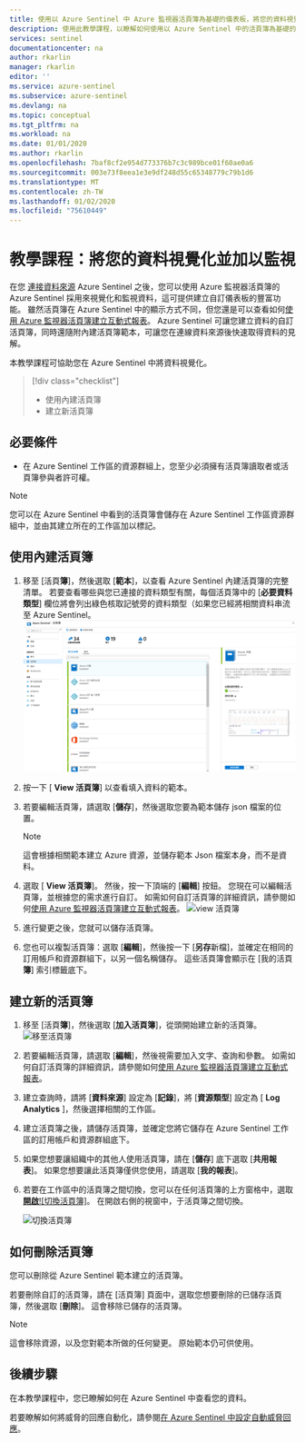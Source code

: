 ```yaml
---
title: 使用以 Azure Sentinel 中 Azure 監視器活頁簿為基礎的儀表板，將您的資料視覺化 |Microsoft Docs
description: 使用此教學課程，以瞭解如何使用以 Azure Sentinel 中的活頁簿為基礎的儀表板來視覺化您的資料。
services: sentinel
documentationcenter: na
author: rkarlin
manager: rkarlin
editor: ''
ms.service: azure-sentinel
ms.subservice: azure-sentinel
ms.devlang: na
ms.topic: conceptual
ms.tgt_pltfrm: na
ms.workload: na
ms.date: 01/01/2020
ms.author: rkarlin
ms.openlocfilehash: 7baf8cf2e954d773376b7c3c989bce01f60ae0a6
ms.sourcegitcommit: 003e73f8eea1e3e9df248d55c65348779c79b1d6
ms.translationtype: MT
ms.contentlocale: zh-TW
ms.lasthandoff: 01/02/2020
ms.locfileid: "75610449"
---
```

# <a name="tutorial-visualize-and-monitor-your-data"></a>教學課程：將您的資料視覺化並加以監視



在您 [連接資料來源](quickstart-onboard.md) Azure Sentinel 之後，您可以使用 Azure 監視器活頁簿的 Azure Sentinel 採用來視覺化和監視資料，這可提供建立自訂儀表板的豐富功能。 雖然活頁簿在 Azure Sentinel 中的顯示方式不同，但您還是可以查看如何[使用 Azure 監視器活頁簿建立互動式報表](../azure-monitor/app/usage-workbooks.md)。 Azure Sentinel 可讓您建立資料的自訂活頁簿，同時還隨附內建活頁簿範本，可讓您在連線資料來源後快速取得資料的見解。


本教學課程可協助您在 Azure Sentinel 中將資料視覺化。
> [!div class="checklist"]
> * 使用內建活頁簿
> * 建立新活頁簿

## <a name="prerequisites"></a>必要條件

- 在 Azure Sentinel 工作區的資源群組上，您至少必須擁有活頁簿讀取者或活頁簿參與者許可權。

> [!NOTE]
> 您可以在 Azure Sentinel 中看到的活頁簿會儲存在 Azure Sentinel 工作區資源群組中，並由其建立所在的工作區加以標記。

## <a name="use-built-in-workbooks"></a>使用內建活頁簿

1. 移至 [活頁**簿**]，然後選取 [**範本**]，以查看 Azure Sentinel 內建活頁簿的完整清單。 若要查看哪些與您已連接的資料類型有關，每個活頁簿中的 [**必要資料類型**] 欄位將會列出綠色核取記號旁的資料類型（如果您已經將相關資料串流至 Azure Sentinel。
  ![移至活頁簿](./media/tutorial-monitor-data/access-workbooks.png)
1. 按一下 [ **View 活頁簿**] 以查看填入資料的範本。
  
1. 若要編輯活頁簿，請選取 [**儲存**]，然後選取您要為範本儲存 json 檔案的位置。 

   > [!NOTE]
   > 這會根據相關範本建立 Azure 資源，並儲存範本 Json 檔案本身，而不是資料。


1. 選取 [ **View 活頁簿**]。 然後，按一下頂端的 [**編輯**] 按鈕。 您現在可以編輯活頁簿，並根據您的需求進行自訂。 如需如何自訂活頁簿的詳細資訊，請參閱如何[使用 Azure 監視器活頁簿建立互動式報表](../azure-monitor/app/usage-workbooks.md)。
![view 活頁簿](./media/tutorial-monitor-data/workbook-graph.png)
1. 進行變更之後，您就可以儲存活頁簿。 

1. 您也可以複製活頁簿：選取 [**編輯**]，然後按一下 [**另存**新檔]，並確定在相同的訂用帳戶和資源群組下，以另一個名稱儲存。 這些活頁簿會顯示在 [我的活頁**簿**] 索引標籤底下。


## <a name="create-new-workbook"></a>建立新的活頁簿

1. 移至 [活頁**簿**]，然後選取 [**加入活頁簿**]，從頭開始建立新的活頁簿。
  ![移至活頁簿](./media/tutorial-monitor-data/create-workbook.png)

1. 若要編輯活頁簿，請選取 [**編輯**]，然後視需要加入文字、查詢和參數。 如需如何自訂活頁簿的詳細資訊，請參閱如何[使用 Azure 監視器活頁簿建立互動式報表](../azure-monitor/app/usage-workbooks.md)。 

1. 建立查詢時，請將 [**資料來源**] 設定為 [**記錄**]，將 [**資源類型**] 設定為 [ **Log Analytics** ]，然後選擇相關的工作區。 

1. 建立活頁簿之後，請儲存活頁簿，並確定您將它儲存在 Azure Sentinel 工作區的訂用帳戶和資源群組底下。

1. 如果您想要讓組織中的其他人使用活頁簿，請在 [**儲存**] 底下選取 [**共用報表**]。 如果您想要讓此活頁簿僅供您使用，請選取 [**我的報表**]。

1. 若要在工作區中的活頁簿之間切換，您可以在任何活頁簿的上方窗格中，選取 [**開啟**![切換活頁簿]](./media/tutorial-monitor-data/switch.png)。 在開啟右側的視窗中，于活頁簿之間切換。

   ![切換活頁簿](./media/tutorial-monitor-data/switch-workbooks.png)


## <a name="how-to-delete-workbooks"></a>如何刪除活頁簿

您可以刪除從 Azure Sentinel 範本建立的活頁簿。 

若要刪除自訂的活頁簿，請在 [活頁簿] 頁面中，選取您想要刪除的已儲存活頁簿，然後選取 [**刪除**]。 這會移除已儲存的活頁簿。

> [!NOTE]
> 這會移除資源，以及您對範本所做的任何變更。 原始範本仍可供使用。

## <a name="next-steps"></a>後續步驟

在本教學課程中，您已瞭解如何在 Azure Sentinel 中查看您的資料。

若要瞭解如何將威脅的回應自動化，請參閱[在 Azure Sentinel 中設定自動威脅回應](tutorial-respond-threats-playbook.md)。
